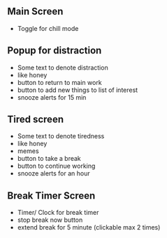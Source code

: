 ## Main Screen

- Toggle for chill mode

## Popup for distraction

- Some text to denote distraction
- like honey
- button to return to main work
- button to add new things to list of interest
- snooze alerts for 15 min

## Tired screen

- Some text to denote tiredness
- like honey
- memes
- button to take a break
- button to continue working
- snooze alerts for an hour

## Break Timer Screen

- Timer/ Clock for break timer
- stop break now button
- extend break for 5 minute (clickable max 2 times)
